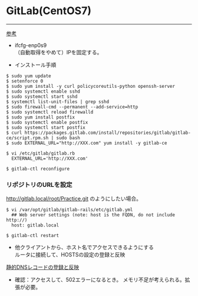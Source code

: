 # GitLab(CentOS7)
- - -

[参考](https://about.gitlab.com/installation/#centos-7)

- ifcfg-enp0s9  
（自動取得をやめて）IPを固定する。

- インストール手順
```
$ sudo yum update
$ setenforce 0
$ sudo yum install -y curl policycoreutils-python openssh-server
$ sudo systemctl enable sshd
$ sudo systemctl start sshd
$ systemctl list-unit-files | grep sshd
$ sudo firewall-cmd --permanent --add-service=http
$ sudo systemctl reload firewalld
$ sudo yum install postfix
$ sudo systemctl enable postfix
$ sudo systemctl start postfix
$ curl https://packages.gitlab.com/install/repositories/gitlab/gitlab-ce/script.rpm.sh | sudo bash
$ sudo EXTERNAL_URL="http://XXX.com" yum install -y gitlab-ce
```

```
$ vi /etc/gitlab/gitlab.rb
  EXTERNAL_URL='http://XXX.com'
```

```
$ gitlab-ctl reconfigure
```

### リポジトリのURLを設定
http://gitlab.local/root/Practice.git のようにしたい場合。

```
$ vi /var/opt/gitlab/gitlab-rails/etc/gitlab.yml
  ## Web server settings (note: host is the FQDN, do not include http://)
  host: gitlab.local

$ gitlab-ctl restart
```

- 他クライアントから、ホスト名でアクセスできるようにする  
ルータに接続して、HOSTSの設定の登録と反映

[静的DNSレコードの登録と反映](../YAMAHA-RTX1200/README.md)

- 確認：アクセスして、502エラーになるとき。
メモリ不足が考えられる。拡張が必要。

